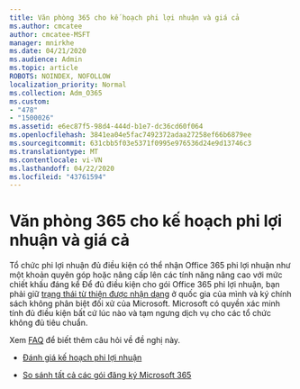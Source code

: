 ```yaml
---
title: Văn phòng 365 cho kế hoạch phi lợi nhuận và giá cả
ms.author: cmcatee
author: cmcatee-MSFT
manager: mnirkhe
ms.date: 04/21/2020
ms.audience: Admin
ms.topic: article
ROBOTS: NOINDEX, NOFOLLOW
localization_priority: Normal
ms.collection: Adm_O365
ms.custom:
- "478"
- "1500026"
ms.assetid: e6ec87f5-98d4-444d-b1e7-dc36cd60f064
ms.openlocfilehash: 3841ea04e5fac7492372adaa27258ef66b6879ee
ms.sourcegitcommit: 631cbb5f03e5371f0995e976536d24e9d13746c3
ms.translationtype: MT
ms.contentlocale: vi-VN
ms.lasthandoff: 04/22/2020
ms.locfileid: "43761594"
---
```

# <a name="office-365-for-nonprofit-plans-and-pricing"></a>Văn phòng 365 cho kế hoạch phi lợi nhuận và giá cả

Tổ chức phi lợi nhuận đủ điều kiện có thể nhận Office 365 phi lợi nhuận như một khoản quyên góp hoặc nâng cấp lên các tính năng nâng cao với mức chiết khấu đáng kể Để đủ điều kiện cho gói Office 365 phi lợi nhuận, bạn phải giữ [trạng thái từ thiện được nhận dạng](https://go.microsoft.com/fwlink/p/?LinkID=330253) ở quốc gia của mình và ký chính sách không phân biệt đối xử của Microsoft. Microsoft có quyền xác minh tính đủ điều kiện bất cứ lúc nào và tạm ngưng dịch vụ cho các tổ chức không đủ tiêu chuẩn.
  
Xem [FAQ](https://products.office.com/nonprofit/office-365-nonprofit) để biết thêm câu hỏi về đề nghị này.
  
- [Đánh giá kế hoạch phi lợi nhuận](https://products.office.com/nonprofit/office-365-nonprofit-plans-and-pricing?tab=1)

- [So sánh tất cả các gói đăng ký Microsoft 365](https://products.office.com/business/compare-more-office-365-for-business-plans)